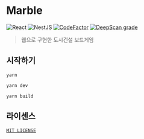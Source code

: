 # Marble

![React](https://img.shields.io/badge/react-%2320232a.svg?logo=react&logoColor=%2361DAFB) ![NestJS](https://img.shields.io/badge/nestjs-%23E0234E.svg?logo=nestjs&logoColor=white) [![CodeFactor](https://www.codefactor.io/repository/github/skylightqp/marble/badge)](https://www.codefactor.io/repository/github/skylightqp/marble) [![DeepScan grade](https://deepscan.io/api/teams/22633/projects/25916/branches/818052/badge/grade.svg)](https://deepscan.io/dashboard#view=project&tid=22633&pid=25916&bid=818052)

> 웹으로 구현한 도시건설 보드게임

## 시작하기
```shell
yarn
```

```shell
yarn dev
```

```shell
yarn build
```

## 라이센스
[`MIT LICENSE`](LICENSE)
